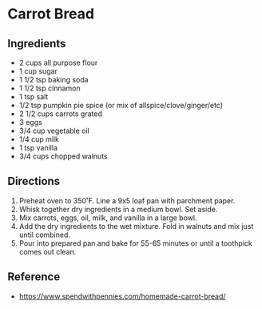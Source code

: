 # Carrot Bread

## Ingredients
* 2 cups all purpose flour
* 1 cup sugar
* 1 1/2 tsp baking soda
* 1 1/2 tsp cinnamon
* 1 tsp salt
* 1/2 tsp pumpkin pie spice (or mix of allspice/clove/ginger/etc)
* 2 1/2 cups carrots grated
* 3 eggs
* 3/4 cup vegetable oil
* 1/4 cup milk
* 1 tsp vanilla
* 3/4 cups chopped walnuts

## Directions
1. Preheat oven to 350˚F. Line a 9x5 loaf pan with parchment paper.
2. Whisk together dry ingredients in a medium bowl. Set aside.
3. Mix carrots, eggs, oil, milk, and vanilla in a large bowl.
4. Add the dry ingredients to the wet mixture. Fold in walnuts and mix just until combined.
5. Pour into prepared pan and bake for 55-65 minutes or until a toothpick comes out clean.

## Reference
* <https://www.spendwithpennies.com/homemade-carrot-bread/>